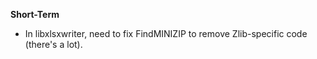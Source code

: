 **Short-Term**

- In libxlsxwriter, need to fix FindMINIZIP to remove Zlib-specific code (there's a lot).


